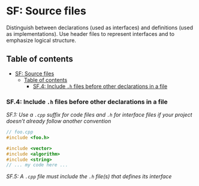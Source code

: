 # SF: Source files

Distinguish between declarations (used as interfaces) and definitions (used as implementations). Use header files to represent interfaces and to emphasize logical structure.

## Table of contents

- [SF: Source files](#sf-source-files)
  - [Table of contents](#table-of-contents)
    - [SF.4: Include `.h` files before other declarations in a file](#sf4-include-h-files-before-other-declarations-in-a-file)

### SF.4: Include `.h` files before other declarations in a file

_SF.1: Use a `.cpp` suffix for code files and `.h` for interface files if your project doesn’t already follow another convention_

```cpp
// foo.cpp
#include <foo.h>

#include <vector>
#include <algorithm>
#include <string>
// ... my code here ...
```

_SF.5: A `.cpp` file must include the `.h` file(s) that defines its interface_
